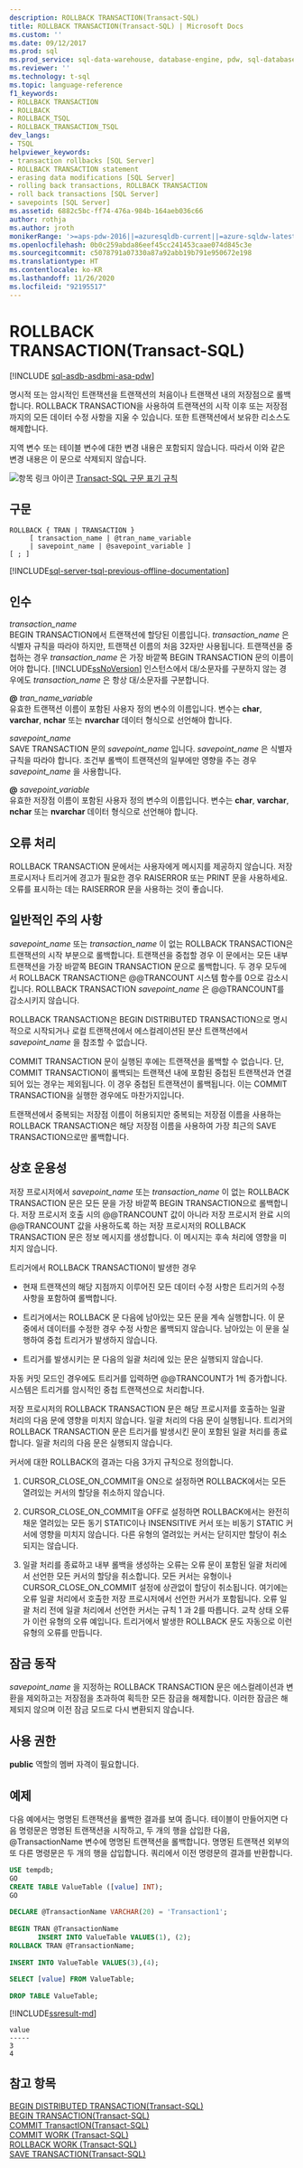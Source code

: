 ```yaml
---
description: ROLLBACK TRANSACTION(Transact-SQL)
title: ROLLBACK TRANSACTION(Transact-SQL) | Microsoft Docs
ms.custom: ''
ms.date: 09/12/2017
ms.prod: sql
ms.prod_service: sql-data-warehouse, database-engine, pdw, sql-database
ms.reviewer: ''
ms.technology: t-sql
ms.topic: language-reference
f1_keywords:
- ROLLBACK TRANSACTION
- ROLLBACK
- ROLLBACK_TSQL
- ROLLBACK_TRANSACTION_TSQL
dev_langs:
- TSQL
helpviewer_keywords:
- transaction rollbacks [SQL Server]
- ROLLBACK TRANSACTION statement
- erasing data modifications [SQL Server]
- rolling back transactions, ROLLBACK TRANSACTION
- roll back transactions [SQL Server]
- savepoints [SQL Server]
ms.assetid: 6882c5bc-ff74-476a-984b-164aeb036c66
author: rothja
ms.author: jroth
monikerRange: '>=aps-pdw-2016||=azuresqldb-current||=azure-sqldw-latest||>=sql-server-2016||=sqlallproducts-allversions||>=sql-server-linux-2017||=azuresqldb-mi-current'
ms.openlocfilehash: 0b0c259abda86eef45cc241453caae074d845c3e
ms.sourcegitcommit: c5078791a07330a87a92abb19b791e950672e198
ms.translationtype: HT
ms.contentlocale: ko-KR
ms.lasthandoff: 11/26/2020
ms.locfileid: "92195517"
---
```

# <a name="rollback-transaction-transact-sql"></a>ROLLBACK TRANSACTION(Transact-SQL)
[!INCLUDE [sql-asdb-asdbmi-asa-pdw](../../includes/applies-to-version/sql-asdb-asdbmi-asa-pdw.md)]

  명시적 또는 암시적인 트랜잭션을 트랜잭션의 처음이나 트랜잭션 내의 저장점으로 롤백합니다. ROLLBACK TRANSACTION을 사용하여 트랜잭션의 시작 이후 또는 저장점까지의 모든 데이터 수정 사항을 지울 수 있습니다. 또한 트랜잭션에서 보유한 리소스도 해제합니다.  
  
  지역 변수 또는 테이블 변수에 대한 변경 내용은 포함되지 않습니다. 따라서 이와 같은 변경 내용은 이 문으로 삭제되지 않습니다.
  

 ![항목 링크 아이콘](../../database-engine/configure-windows/media/topic-link.gif "항목 링크 아이콘") [Transact-SQL 구문 표기 규칙](../../t-sql/language-elements/transact-sql-syntax-conventions-transact-sql.md)  
  
## <a name="syntax"></a>구문  
  
```syntaxsql
ROLLBACK { TRAN | TRANSACTION }   
     [ transaction_name | @tran_name_variable  
     | savepoint_name | @savepoint_variable ]   
[ ; ]  
```  
  
[!INCLUDE[sql-server-tsql-previous-offline-documentation](../../includes/sql-server-tsql-previous-offline-documentation.md)]

## <a name="arguments"></a>인수
 *transaction_name*  
 BEGIN TRANSACTION에서 트랜잭션에 할당된 이름입니다. *transaction_name* 은 식별자 규칙을 따라야 하지만, 트랜잭션 이름의 처음 32자만 사용됩니다. 트랜잭션을 중첩하는 경우 *transaction_name* 은 가장 바깥쪽 BEGIN TRANSACTION 문의 이름이어야 합니다. [!INCLUDE[ssNoVersion](../../includes/ssnoversion-md.md)] 인스턴스에서 대/소문자를 구분하지 않는 경우에도 *transaction_name* 은 항상 대/소문자를 구분합니다.  
  
 **@** *tran_name_variable*  
 유효한 트랜잭션 이름이 포함된 사용자 정의 변수의 이름입니다. 변수는 **char**, **varchar**, **nchar** 또는 **nvarchar** 데이터 형식으로 선언해야 합니다.  
  
 *savepoint_name*  
 SAVE TRANSACTION 문의 *savepoint_name* 입니다. *savepoint_name* 은 식별자 규칙을 따라야 합니다. 조건부 롤백이 트랜잭션의 일부에만 영향을 주는 경우 *savepoint_name* 을 사용합니다.  
  
 **@** *savepoint_variable*  
 유효한 저장점 이름이 포함된 사용자 정의 변수의 이름입니다. 변수는 **char**, **varchar**, **nchar** 또는 **nvarchar** 데이터 형식으로 선언해야 합니다.  
  
## <a name="error-handling"></a>오류 처리  
 ROLLBACK TRANSACTION 문에서는 사용자에게 메시지를 제공하지 않습니다. 저장 프로시저나 트리거에 경고가 필요한 경우 RAISERROR 또는 PRINT 문을 사용하세요. 오류를 표시하는 데는 RAISERROR 문을 사용하는 것이 좋습니다.  
  
## <a name="general-remarks"></a>일반적인 주의 사항  
 *savepoint_name* 또는 *transaction_name* 이 없는 ROLLBACK TRANSACTION은 트랜잭션의 시작 부분으로 롤백합니다. 트랜잭션을 중첩할 경우 이 문에서는 모든 내부 트랜잭션을 가장 바깥쪽 BEGIN TRANSACTION 문으로 롤백합니다. 두 경우 모두에서 ROLLBACK TRANSACTION은 @@TRANCOUNT 시스템 함수를 0으로 감소시킵니다. ROLLBACK TRANSACTION *savepoint_name* 은 @@TRANCOUNT를 감소시키지 않습니다.  
  
 ROLLBACK TRANSACTION은 BEGIN DISTRIBUTED TRANSACTION으로 명시적으로 시작되거나 로컬 트랜잭션에서 에스컬레이션된 분산 트랜잭션에서 *savepoint_name* 을 참조할 수 없습니다.  
  
 COMMIT TRANSACTION 문이 실행된 후에는 트랜잭션을 롤백할 수 없습니다. 단, COMMIT TRANSACTION이 롤백되는 트랜잭션 내에 포함된 중첩된 트랜잭션과 연결되어 있는 경우는 제외됩니다. 이 경우 중첩된 트랜잭션이 롤백됩니다. 이는 COMMIT TRANSACTION을 실행한 경우에도 마찬가지입니다.  
  
 트랜잭션에서 중복되는 저장점 이름이 허용되지만 중복되는 저장점 이름을 사용하는 ROLLBACK TRANSACTION은 해당 저장점 이름을 사용하여 가장 최근의 SAVE TRANSACTION으로만 롤백합니다.  
  
## <a name="interoperability"></a>상호 운용성  
 저장 프로시저에서 *savepoint_name* 또는 *transaction_name* 이 없는 ROLLBACK TRANSACTION 문은 모든 문을 가장 바깥쪽 BEGIN TRANSACTION으로 롤백합니다. 저장 프로시저 호출 시의 @@TRANCOUNT 값이 아니라 저장 프로시저 완료 시의 @@TRANCOUNT 값을 사용하도록 하는 저장 프로시저의 ROLLBACK TRANSACTION 문은 정보 메시지를 생성합니다. 이 메시지는 후속 처리에 영향을 미치지 않습니다.  
  
 트리거에서 ROLLBACK TRANSACTION이 발생한 경우  
  
-   현재 트랜잭션의 해당 지점까지 이루어진 모든 데이터 수정 사항은 트리거의 수정 사항을 포함하여 롤백합니다.  
  
-   트리거에서는 ROLLBACK 문 다음에 남아있는 모든 문을 계속 실행합니다. 이 문 중에서 데이터를 수정한 경우 수정 사항은 롤백되지 않습니다. 남아있는 이 문을 실행하여 중첩 트리거가 발생하지 않습니다.  
  
-   트리거를 발생시키는 문 다음의 일괄 처리에 있는 문은 실행되지 않습니다.  
  
자동 커밋 모드인 경우에도 트리거를 입력하면 @@TRANCOUNT가 1씩 증가합니다. 시스템은 트리거를 암시적인 중첩 트랜잭션으로 처리합니다.  
  
저장 프로시저의 ROLLBACK TRANSACTION 문은 해당 프로시저를 호출하는 일괄 처리의 다음 문에 영향을 미치지 않습니다. 일괄 처리의 다음 문이 실행됩니다. 트리거의 ROLLBACK TRANSACTION 문은 트리거를 발생시킨 문이 포함된 일괄 처리를 종료합니다. 일괄 처리의 다음 문은 실행되지 않습니다.  
  
커서에 대한 ROLLBACK의 결과는 다음 3가지 규칙으로 정의합니다.  
  
1.  CURSOR_CLOSE_ON_COMMIT을 ON으로 설정하면 ROLLBACK에서는 모든 열려있는 커서의 할당을 취소하지 않습니다.  
  
2.  CURSOR_CLOSE_ON_COMMIT을 OFF로 설정하면 ROLLBACK에서는 완전히 채운 열려있는 모든 동기 STATIC이나 INSENSITIVE 커서 또는 비동기 STATIC 커서에 영향을 미치지 않습니다. 다른 유형의 열려있는 커서는 닫히지만 할당이 취소되지는 않습니다.  
  
3.  일괄 처리를 종료하고 내부 롤백을 생성하는 오류는 오류 문이 포함된 일괄 처리에서 선언한 모든 커서의 할당을 취소합니다. 모든 커서는 유형이나 CURSOR_CLOSE_ON_COMMIT 설정에 상관없이 할당이 취소됩니다. 여기에는 오류 일괄 처리에서 호출한 저장 프로시저에서 선언한 커서가 포함됩니다. 오류 일괄 처리 전에 일괄 처리에서 선언한 커서는 규칙 1 과 2를 따릅니다. 교착 상태 오류가 이런 유형의 오류 예입니다. 트리거에서 발생한 ROLLBACK 문도 자동으로 이런 유형의 오류를 만듭니다.  
  
## <a name="locking-behavior"></a>잠금 동작  
 *savepoint_name* 을 지정하는 ROLLBACK TRANSACTION 문은 에스컬레이션과 변환을 제외하고는 저장점을 초과하여 획득한 모든 잠금을 해제합니다. 이러한 잠금은 해제되지 않으며 이전 잠금 모드로 다시 변환되지 않습니다.  
  
## <a name="permissions"></a>사용 권한  
 **public** 역할의 멤버 자격이 필요합니다.  
  
## <a name="examples"></a>예제  
 다음 예에서는 명명된 트랜잭션을 롤백한 결과를 보여 줍니다. 테이블이 만들어지면 다음 명령문은 명명된 트랜잭션을 시작하고, 두 개의 행을 삽입한 다음, @TransactionName 변수에 명명된 트랜잭션을 롤백합니다. 명명된 트랜잭션 외부의 또 다른 명령문은 두 개의 행을 삽입합니다. 쿼리에서 이전 명령문의 결과를 반환합니다.   
  
```sql    
USE tempdb;  
GO  
CREATE TABLE ValueTable ([value] INT);  
GO  
  
DECLARE @TransactionName VARCHAR(20) = 'Transaction1';  
  
BEGIN TRAN @TransactionName  
       INSERT INTO ValueTable VALUES(1), (2);  
ROLLBACK TRAN @TransactionName;  
  
INSERT INTO ValueTable VALUES(3),(4);  
  
SELECT [value] FROM ValueTable;  
  
DROP TABLE ValueTable;  
```  
[!INCLUDE[ssresult-md](../../includes/ssresult-md.md)]  
```  
value  
-----   
3    
4  
```  
  
  
## <a name="see-also"></a>참고 항목  
 [BEGIN DISTRIBUTED TRANSACTION&#40;Transact-SQL&#41;](../../t-sql/language-elements/begin-distributed-transaction-transact-sql.md)   
 [BEGIN TRANSACTION&#40;Transact-SQL&#41;](../../t-sql/language-elements/begin-transaction-transact-sql.md)   
 [COMMIT TransactION&#40;Transact-SQL&#41;](../../t-sql/language-elements/commit-transaction-transact-sql.md)   
 [COMMIT WORK &#40;Transact-SQL&#41;](../../t-sql/language-elements/commit-work-transact-sql.md)   
 [ROLLBACK WORK &#40;Transact-SQL&#41;](../../t-sql/language-elements/rollback-work-transact-sql.md)   
 [SAVE TRANSACTION&#40;Transact-SQL&#41;](../../t-sql/language-elements/save-transaction-transact-sql.md)  
  
  
